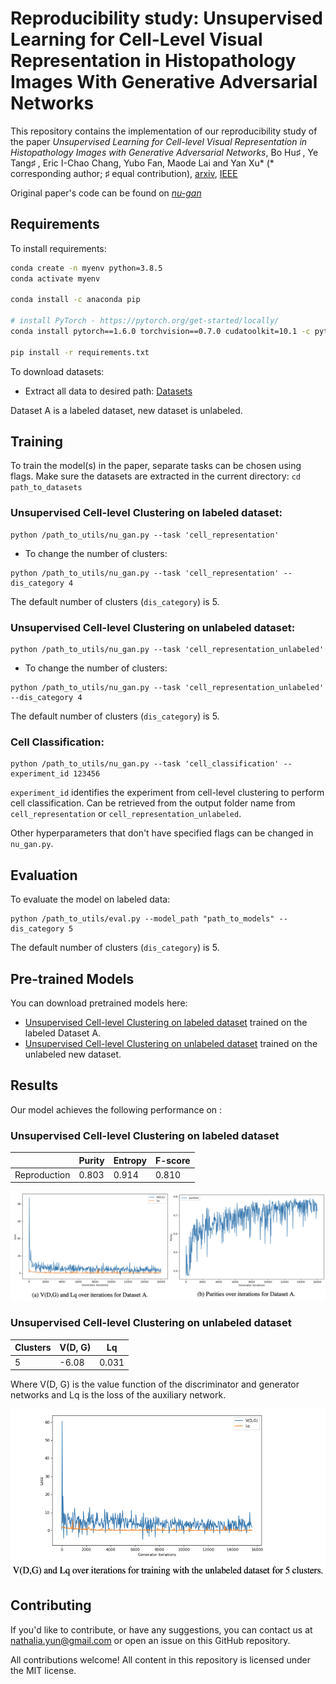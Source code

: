 # Reproducibility study: Unsupervised Learning for Cell-Level Visual Representation in Histopathology Images With Generative Adversarial Networks

This repository contains the implementation of our reproducibility study of the paper *Unsupervised Learning for Cell-level Visual Representation in Histopathology Images with Generative Adversarial Networks*, 
Bo Hu♯ , Ye Tang♯ , Eric I-Chao Chang, Yubo Fan, Maode Lai and Yan Xu*  (* corresponding author; ♯ equal contribution), [arxiv](https://arxiv.org/abs/1711.11317), [IEEE](https://ieeexplore.ieee.org/document/8402089)

Original paper's code can be found on [*nu-gan*](https://github.com/bohu615/nu_gan)

## Requirements

To install requirements:

```bash
conda create -n myenv python=3.8.5
conda activate myenv

conda install -c anaconda pip

# install PyTorch - https://pytorch.org/get-started/locally/
conda install pytorch==1.6.0 torchvision==0.7.0 cudatoolkit=10.1 -c pytorch

pip install -r requirements.txt
```

To download datasets: 

* Extract all data to desired path: [Datasets](https://queensuca-my.sharepoint.com/:f:/g/personal/19nyk1_queensu_ca/EuoCEg-JUB9AuqkHWoh8WLQBDWGf3cnJLKzBJGsTkLpqsw?e=inwedL)

Dataset A is a labeled dataset, new dataset is unlabeled. 

## Training

To train the model(s) in the paper, separate tasks can be chosen using flags. Make sure the datasets are extracted in the current directory: `cd path_to_datasets`

### Unsupervised Cell-level Clustering on labeled dataset:
```train
python /path_to_utils/nu_gan.py --task 'cell_representation'
```

* To change the number of clusters:
```train
python /path_to_utils/nu_gan.py --task 'cell_representation' --dis_category 4
```
The default number of clusters (`dis_category`) is 5. 

### Unsupervised Cell-level Clustering on unlabeled dataset:
```train
python /path_to_utils/nu_gan.py --task 'cell_representation_unlabeled'
```

* To change the number of clusters:
```train
python /path_to_utils/nu_gan.py --task 'cell_representation_unlabeled' --dis_category 4
```
The default number of clusters (`dis_category`) is 5. 

### Cell Classification:
```train
python /path_to_utils/nu_gan.py --task 'cell_classification' --experiment_id 123456
```

`experiment_id` identifies the experiment from cell-level clustering to perform cell classification. Can be retrieved from the output folder name from `cell_representation` or `cell_representation_unlabeled`.

Other hyperparameters that don't have specified flags can be changed in `nu_gan.py`.

## Evaluation

To evaluate the model on labeled data:

```eval
python /path_to_utils/eval.py --model_path "path_to_models" --dis_category 5
```

The default number of clusters (`dis_category`) is 5. 

## Pre-trained Models

You can download pretrained models here:

- [Unsupervised Cell-level Clustering on labeled dataset](https://queensuca-my.sharepoint.com/:f:/g/personal/19nyk1_queensu_ca/EqGlvyQmEPFHtupKWOExlMMBy7XFn075GPAoqu9yvqBYaA?e=lTlKL8) trained on the labeled Dataset A. 
- [Unsupervised Cell-level Clustering on unlabeled dataset](https://queensuca-my.sharepoint.com/:f:/g/personal/19nyk1_queensu_ca/EpWxSHIduaNOsPusqVZy9TEB0QCeXwnytO4nRzDy0RSPCg?e=h5hdCl) trained on the unlabeled new dataset. 

## Results

Our model achieves the following performance on :

### Unsupervised Cell-level Clustering on labeled dataset

|          | Purity  | Entropy | F-score |
| ------------------ |---------------- | -------------- | -------------- |
| Reproduction   |     0.803         |      0.914      |      0.810      |

![datasetA_plot](/datasetA_plot.png)

### Unsupervised Cell-level Clustering on unlabeled dataset

|    Clusters      |  V(D, G) | Lq | 
| ------------------ |---------------- | -------------- | 
| 5   |     -6.08         |      0.031      |  

Where V(D, G) is the value function of the discriminator and generator networks and Lq is the loss of the auxiliary network. 

<img src=/new_dataset_plot.png width="580" height="270">

## Contributing

If you'd like to contribute, or have any suggestions, you can contact us at nathalia.yun@gmail.com or open an issue on this GitHub repository.

All contributions welcome! All content in this repository is licensed under the MIT license.
